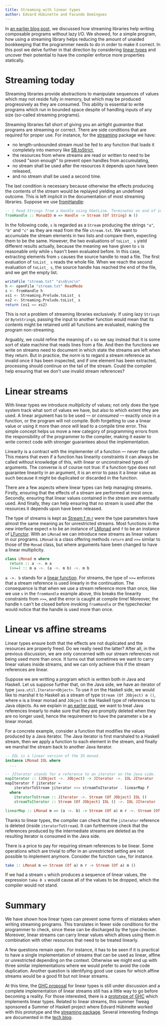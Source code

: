 ```yaml
---
title: Streaming with linear types
author: Edvard Hübinette and Facundo Domínguez
---
```


In
[an earlier blog post](http://www.tweag.io/posts/2017-07-27-streaming-programs.html),
we discussed how streaming libraries
help writing composable programs without lazy I/O. We showed, for
a simple program, how using a streaming library helps reducing the
amount of unaided bookkeeping that the programmer needs to do in order
to make it correct. In this post we delve further in that direction
by considering
[linear types](http://www.tweag.io/posts/2017-03-13-linear-types.html)
and uncover their potential to have the compiler enforce more
properties statically.

# Streaming today

Streaming libraries provide abstractions to manipulate
sequences of values which may not reside fully in memory, but which
may be produced progressively as they are consumed. This ability is
essential to write programs which run in bounded space despite of
handling inputs of any size (so-called streaming programs).

Streaming libraries fall short of giving you an airtight *guarantee*
that programs are streaming or correct.
There are side conditions that are required for proper use. For instance,
for the [streaming](http://www.stackage.org/package/streaming) package we
have:

 * no length-unbounded stream must be fed to any function that loads it
   completely into memory like
   [SB.toStrict](https://www.stackage.org/haddock/lts/streaming-bytestring/Data-ByteString-Streaming-Char8.html#v:toStrict),
 * the resources from where streams are read or written to need to
   be closed "soon enough" to prevent open handles from accumulating,
 * no stream shall be used after the resources it depends upon have
   been released,
 * and no stream shall be used a second time.

The last condition is necessary because otherwise the effects producing
the contents of the stream would be replayed yielding an undefined outcome.
This is left implicit in the documentation of most streaming libraries.
Suppose we use
[fromHandle](https://www.stackage.org/haddock/lts-9.4/streaming-0.1.4.5/Streaming-Prelude.html#v:fromHandle):

``` haskell
-- | Read Strings from a Handle using hGetLine. Terminates on end of input.
fromHandle :: MonadIO m => Handle -> Stream (Of String) m ()
```

In the following code, `s` is regarded as a `Stream` producing the strings `"a"`,
`"b"` and `"c"` as they are read from the file `stream.txt`.
We want to accumulate the stream elements in two lists
and compare them, expecting them to be the same. However, the two
evaluations of `toList_ s` yield different results actually, because
the meaning we have given to `s` is reasonable only while `s` hasn't been evaluated before.
In this case, extracting elements from `s` causes the source handle
to read a file. The first evaluation of `toList_ s` reads the whole
file. When we reach the second evaluation of `toList_ s`, the
source handle has reached the end of the file, and we get the empty
list.

``` haskell
writeFile "stream.txt" "a\nb\nc\n"
h <- openFile "stream.txt" ReadMode
s <- fromHandle h
xs1 <- Streaming.Prelude.toList_ s
xs2 <- Streaming.Prelude.toList_ s
return (xs1 == xs2)
```

This is not a problem of streaming libraries exclusively. If using lazy
`String`s or `ByteString`s, passing the input to another
function would mean that its contents might be retained until all
functions are evaluated, making the program non-streaming.

Arguably, we could refine the meaning of `s` so we say instead that
it is some sort of state machine that reads lines from a file. And
then the functions we write on streams need to document in which state
the streams are left when they return. But in practice, the norm is to
regard a stream reference as invalid once it has been inspected, and if
one element has been extracted, processing should continue on the tail
of the stream. Could the compiler help ensuring that we don't use
invalid stream references?

# Linear streams

With linear types we introduce _multiplicity_ of values; not only does
the type system track what sort of values we have, but also to which
extent they are used. A linear argument has to be used — or
_consumed_ — exactly once in a function, or the program will not
compile. Both forgetting to use a linear value or using it
more than once will lead to a compile time error. This simple concept 
helps us move a new category of programming errors from the
responsibility of the programmer to the compiler, making it easier
to write correct code with stronger guarantees about the implementation.

Linearity is a contract with the implementer of a function — never the
caller. This means that even if a function has linearity constraints it
can always be called without knowledge of this, with linear or
unconstrained types of arguments. The converse is of course not true:
if a function type does not guarantee linearity in an argument, it is
an error to pass it a linear value as such because it might be duplicated
or discarded in the function.

There are a few aspects where linear types can help managing streams.
Firstly, ensuring that the effects of a stream are performed at most
once. Secondly, ensuring that linear values contained in the stream are
eventually used. And finally, they can help ensuring that no stream is
used after the resources it depends upon have been released.

The type of streams is kept as
[Stream f m r](https://www.stackage.org/haddock/lts-9.17/streaming-0.1.4.5/Streaming-Internal.html#t:Stream)
were the type parameters
have almost the same meaning as for unrestricted streams. Most functions
in the new interface expect `m` to be an instance of [LMonad](https://github.com/m0ar/safe-streaming/blob/master/src/Control/Monad/LMonad.hs) and `f`
to be an instance of [LFunctor](https://github.com/m0ar/safe-streaming/blob/master/src/Data/Functor/LFunctor.hs).
With an `LMonad` we can introduce new streams as linear values in our 
programs.
`LMonad` is a class offering methods `return` and `>>=` similar to those of
the `Monad` class, but where arguments have been changed to have a
linear multiplicity.

```haskell
class LMonad m where
  return :: a ->. m a
  (>>=) :: m a ->. (a ->. m b) ->. m b
```

`a ->. b` stands for a [linear function](https://github.com/ghc-proposals/ghc-proposals/pull/111).
For streams, the type of `>>=` enforces that a stream reference is
used linearly in the continuation. The consequence is that when
we use a stream reference more than once, like we use `s` in the `fromHandle`
example above, this breaks the linearity constraints from `>>=`, and the
error is caught at compile time!
Moreover, the handle `h` can't be closed before invoking `fromHandle` or the
typechecker would notice that the handle is used more than once.

# Linear vs affine streams

Linear types ensure both that the effects are not duplicated and the
resources are properly freed. Do we really need the latter?
After all, in the previous discussion, we are only concerned with our
stream references not being used more than once.
It turns out that sometimes we want to carry linear values inside
streams, and we can only achieve this if the stream references are
linear.

Suppose we are writting a program which is written both in Java and
Haskell. Let us suppose further that, on the Java side, we have an iterator
of type `java.util.Iterator<Object>`. To use it on the Haskell side, we
would like to marshal it to Haskell as a stream of type
`Stream (Of JObject) m ()`, where `m` is a linear monad and `JObject` is
the Haskell type of references to Java objects.
As we explain in
[an earlier post](https://www.tweag.io/posts/2017-11-29-linear-jvm.html),
we want to treat Java references linearly to make sure that they are
promptly deleted when they are no longer used, hence the requirement
to have the parameter `m` be a linear monad.

For a concrete example, consider a function that modifies
the values produced by a Java iterator. The Java iterator is first
marshaled to a Haskell stream, then we apply a function to each
element in the stream, and finally we marshal the stream back to
another Java iterator.

```Haskell
-- IOL is a linear version of the IO monad.
instance LMonad IOL where
  ...

-- JIterator stands for a reference to an iterator on the Java side.
mapIterator :: (JObject ->. JObject) -> JIterator ->. IOL JIterator
mapIterator f jiterator =
    iteratorToStream jiterator >>= streamToIterator . linearMap f
  where
    iteratorToStream :: JIterator ->. Stream (Of JObject) IOL ()
    streamToIterator :: Stream (Of JObject) IOL () ->. IOL JIterator

linearMap :: LMonad m => (a ->. b) -> Stream (Of a) m r ->. Stream (Of b) m r
```

Thanks to linear types, the compiler can check that the `jiterator`
reference is deleted (inside `iteratorToStream`). It can furthermore check
that the references produced by the intermediate streams are
deleted as the resulting iterator is consumed in the Java side.

There is a price to pay for requiring stream references
to be linear. Some operations which are trivial to offer in an
unrestricted setting are not possible to implement anymore.
Consider the function `take`, for instance.

```haskell
take :: LMonad m => Stream (Of a) m r -> Stream (Of a) m ()
```

If we had a stream `s` which produces a sequence of linear values, the
expression `take 0 s` would cause all of the values to be dropped, which
the compiler would not stand.

# Summary

We have shown how linear types can prevent some forms of
mistakes when writing streaming programs. This translates in fewer
side conditions for the programmer to check, since these can
be discharged by the type checker.
Moreover, linear streams can carry linear values which allows using
them in combination with other resources that need to be treated
linearly.

A few questions remain open. For instance, it has to be seen if it
is practical to have a single implementation of streams that can be
used as linear, affine or unrestricted depending on the context.
Otherwise we might end up with three similar implementations where
we would prefer to avoid the code duplication.
Another question is identifying good use cases for which affine
streams would be a good fit but not linear streams.

At this time, the [GHC proposal](https://github.com/ghc-proposals/ghc-proposals/pull/111)
for linear types is still under
discussion and a complete implementation of linear streams still
has a little way to go before becoming a reality.
For those interested, there is a
[prototype of GHC](https://github.com/tweag/ghc/tree/linear-types)
which implements linear types. Related to linear streams, this summer
Tweag sponsored a Summer of Haskell project where Edvard
Hübinette worked with this prototype and the
[streaming package](https://github.com/m0ar/safe-streaming).
Several interesting findings are documented
in the [tech blog](https://m0ar.github.io/safe-streaming/).
